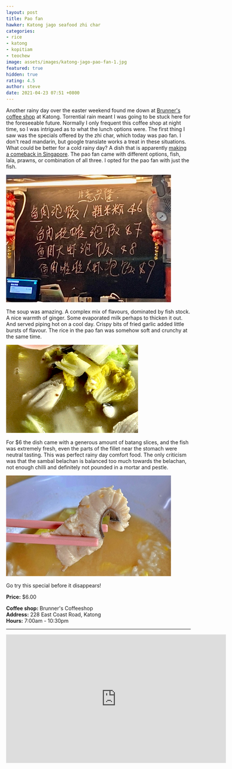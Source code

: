 ```yaml
---
layout: post
title: Pao fan
hawker: Katong jago seafood zhi char
categories:
- rice
- katong
- kopitiam
- teochew
image: assets/images/katong-jago-pao-fan-1.jpg
featured: true
hidden: true
rating: 4.5
author: steve
date: 2021-04-23 07:51 +0800
---
```

Another rainy day over the easter weekend found me down at [Brunner's coffee shop](https://www.facebook.com/Brunners-Coffeeshop-FB-189197318523252/) at Katong. Torrential rain meant I was going to be stuck here for the foreseeable future. Normally I only frequent this coffee shop at night time, so I was intrigued as to what the lunch options were. The first thing I saw was the specials offered by the zhi char, which today was pao fan. I don't read mandarin, but google translate works a treat in these situations. What could be better for a cold rainy day? A dish that is apparently [making a comeback in Singapore](https://www.straitstimes.com/life/food/pao-fan-fever-is-on-in-singapore-with-new-entrants-targeting-the-mass-market). The pao fan came with different options, fish, lala, prawns, or combination of all three. I opted for the pao fan with just the fish.

![Zhi char specials board](/assets/images/katong-jago-pao-fan-3.jpg "The different pao fan options on the specials board")

The soup was amazing. A complex mix of flavours, dominated by fish stock. A nice warmth of ginger. Some evaporated milk perhaps to thicken it out. And served piping hot on a cool day. Crispy bits of fried garlic added little bursts of flavour. The rice in the pao fan was somehow soft and crunchy at the same time.

![Pao fan](/assets/images/katong-jago-pao-fan-movie.gif "The rice in the pao fan")

For $6 the dish came with a generous amount of batang slices, and the fish was extremely fresh, even the parts of the fillet near the stomach were neutral tasting. This was perfect rainy day comfort food. The only criticism was that the sambal belachan is balanced too much towards the belachan, not enough chilli and definitely not pounded in a mortar and pestle.

![Batang fillet in pao fan](/assets/images/katong-jago-pao-fan-2.jpg "Some of the batang in the pao fan")

Go try this special before it disappears!

**Price:** $6.00  

**Coffee shop:** Brunner's Coffeeshop  
**Address:** 228 East Coast Road, Katong  
**Hours:** 7:00am - 10:30pm  

***  

<iframe src="https://www.google.com/maps/embed?pb=!1m18!1m12!1m3!1d3988.7794601923756!2d103.90540321421255!3d1.3075220990463587!2m3!1f0!2f0!3f0!3m2!1i1024!2i768!4f13.1!3m3!1m2!1s0x31da180cb49f7da1%3A0x9a27afd271b9961f!2sBrunners%20Coffeeshop!5e0!3m2!1sen!2ssg!4v1571715947289!5m2!1sen!2ssg" width="600" height="350" frameborder="0" style="border:0;" allowfullscreen=""></iframe>